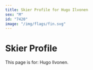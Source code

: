 ```yaml
---
title: Skier Profile for Hugo Ilvonen
sex: "M"
id: "7420"
image: "/img/flags/fin.svg" 
---
```


# Skier Profile

This page is for: Hugo Ilvonen.
    